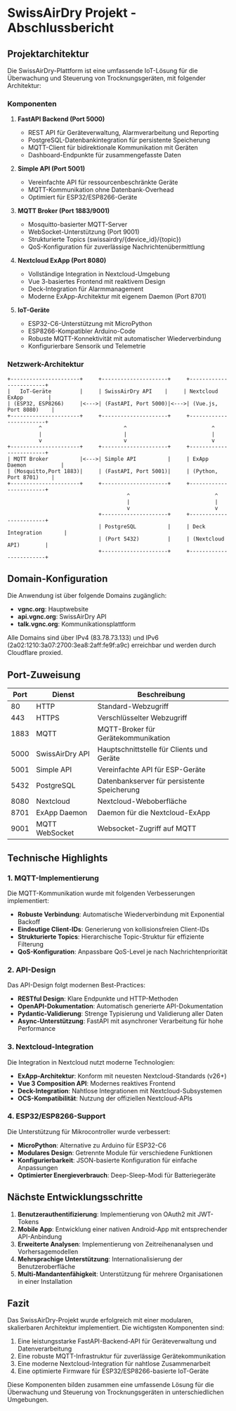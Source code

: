 # SwissAirDry Projekt - Abschlussbericht

## Projektarchitektur

Die SwissAirDry-Plattform ist eine umfassende IoT-Lösung für die Überwachung und Steuerung von Trocknungsgeräten, mit folgender Architektur:

### Komponenten

1. **FastAPI Backend (Port 5000)**
   - REST API für Geräteverwaltung, Alarmverarbeitung und Reporting
   - PostgreSQL-Datenbankintegration für persistente Speicherung
   - MQTT-Client für bidirektionale Kommunikation mit Geräten
   - Dashboard-Endpunkte für zusammengefasste Daten

2. **Simple API (Port 5001)**
   - Vereinfachte API für ressourcenbeschränkte Geräte
   - MQTT-Kommunikation ohne Datenbank-Overhead
   - Optimiert für ESP32/ESP8266-Geräte

3. **MQTT Broker (Port 1883/9001)**
   - Mosquitto-basierter MQTT-Server
   - WebSocket-Unterstützung (Port 9001)
   - Strukturierte Topics (swissairdry/{device_id}/{topic})
   - QoS-Konfiguration für zuverlässige Nachrichtenübermittlung

4. **Nextcloud ExApp (Port 8080)**
   - Vollständige Integration in Nextcloud-Umgebung
   - Vue 3-basiertes Frontend mit reaktivem Design
   - Deck-Integration für Alarmmanagement
   - Moderne ExApp-Architektur mit eigenem Daemon (Port 8701)

5. **IoT-Geräte**
   - ESP32-C6-Unterstützung mit MicroPython
   - ESP8266-Kompatibler Arduino-Code
   - Robuste MQTT-Konnektivität mit automatischer Wiederverbindung
   - Konfigurierbare Sensorik und Telemetrie

### Netzwerk-Architektur

```
+----------------------+     +---------------------+     +------------------------+
|   IoT-Geräte         |     | SwissAirDry API    |     | Nextcloud ExApp        |
| (ESP32, ESP8266)     |<--->| (FastAPI, Port 5000)|<--->| (Vue.js, Port 8080)    |
+----------------------+     +---------------------+     +------------------------+
          ^                          ^                           ^
          |                          |                           |
          v                          v                           v
+----------------------+     +---------------------+     +------------------------+
| MQTT Broker          |<--->| Simple API          |     | ExApp Daemon           |
| (Mosquitto,Port 1883)|     | (FastAPI, Port 5001)|     | (Python, Port 8701)    |
+----------------------+     +---------------------+     +------------------------+
                                      ^                           ^
                                      |                           |
                                      v                           v
                             +---------------------+     +------------------------+
                             | PostgreSQL          |     | Deck Integration       |
                             | (Port 5432)         |     | (Nextcloud API)        |
                             +---------------------+     +------------------------+
```

## Domain-Konfiguration

Die Anwendung ist über folgende Domains zugänglich:

- **vgnc.org**: Hauptwebsite
- **api.vgnc.org**: SwissAirDry API
- **talk.vgnc.org**: Kommunikationsplattform

Alle Domains sind über IPv4 (83.78.73.133) und IPv6 (2a02:1210:3a07:2700:3ea8:2aff:fe9f:a9c) erreichbar und werden durch Cloudflare proxied.

## Port-Zuweisung

| Port | Dienst                 | Beschreibung                                  |
|------|------------------------|-----------------------------------------------|
| 80   | HTTP                   | Standard-Webzugriff                           |
| 443  | HTTPS                  | Verschlüsselter Webzugriff                    |
| 1883 | MQTT                   | MQTT-Broker für Gerätekommunikation           |
| 5000 | SwissAirDry API        | Hauptschnittstelle für Clients und Geräte     |
| 5001 | Simple API             | Vereinfachte API für ESP-Geräte               |
| 5432 | PostgreSQL             | Datenbankserver für persistente Speicherung   |
| 8080 | Nextcloud              | Nextcloud-Weboberfläche                       |
| 8701 | ExApp Daemon           | Daemon für die Nextcloud-ExApp                |
| 9001 | MQTT WebSocket         | Websocket-Zugriff auf MQTT                    |

## Technische Highlights

### 1. MQTT-Implementierung

Die MQTT-Kommunikation wurde mit folgenden Verbesserungen implementiert:

- **Robuste Verbindung**: Automatische Wiederverbindung mit Exponential Backoff
- **Eindeutige Client-IDs**: Generierung von kollisionsfreien Client-IDs
- **Strukturierte Topics**: Hierarchische Topic-Struktur für effiziente Filterung
- **QoS-Konfiguration**: Anpassbare QoS-Level je nach Nachrichtenpriorität

### 2. API-Design

Das API-Design folgt modernen Best-Practices:

- **RESTful Design**: Klare Endpunkte und HTTP-Methoden
- **OpenAPI-Dokumentation**: Automatisch generierte API-Dokumentation
- **Pydantic-Validierung**: Strenge Typisierung und Validierung aller Daten
- **Async-Unterstützung**: FastAPI mit asynchroner Verarbeitung für hohe Performance

### 3. Nextcloud-Integration

Die Integration in Nextcloud nutzt moderne Technologien:

- **ExApp-Architektur**: Konform mit neuesten Nextcloud-Standards (v26+)
- **Vue 3 Composition API**: Modernes reaktives Frontend
- **Deck-Integration**: Nahtlose Integrationen mit Nextcloud-Subsystemen
- **OCS-Kompatibilität**: Nutzung der offiziellen Nextcloud-APIs

### 4. ESP32/ESP8266-Support

Die Unterstützung für Mikrocontroller wurde verbessert:

- **MicroPython**: Alternative zu Arduino für ESP32-C6
- **Modulares Design**: Getrennte Module für verschiedene Funktionen
- **Konfigurierbarkeit**: JSON-basierte Konfiguration für einfache Anpassungen
- **Optimierter Energieverbrauch**: Deep-Sleep-Modi für Batteriegeräte

## Nächste Entwicklungsschritte

1. **Benutzerauthentifizierung**: Implementierung von OAuth2 mit JWT-Tokens
2. **Mobile App**: Entwicklung einer nativen Android-App mit entsprechender API-Anbindung
3. **Erweiterte Analysen**: Implementierung von Zeitreihenanalysen und Vorhersagemodellen
4. **Mehrsprachige Unterstützung**: Internationalisierung der Benutzeroberfläche
5. **Multi-Mandantenfähigkeit**: Unterstützung für mehrere Organisationen in einer Installation

## Fazit

Das SwissAirDry-Projekt wurde erfolgreich mit einer modularen, skalierbaren Architektur implementiert. Die wichtigsten Komponenten sind:

1. Eine leistungsstarke FastAPI-Backend-API für Geräteverwaltung und Datenverarbeitung
2. Eine robuste MQTT-Infrastruktur für zuverlässige Gerätekommunikation
3. Eine moderne Nextcloud-Integration für nahtlose Zusammenarbeit
4. Eine optimierte Firmware für ESP32/ESP8266-basierte IoT-Geräte

Diese Komponenten bilden zusammen eine umfassende Lösung für die Überwachung und Steuerung von Trocknungsgeräten in unterschiedlichen Umgebungen.